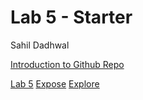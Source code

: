 # Lab 5 - Starter
Sahil Dadhwal

[Introduction to Github Repo](https://github.com/sahildadhwal/introduction-to-github)

[Lab 5](https://sahildadhwal.github.io/Lab5_Starter)
[Expose](https://sahildadhwal.github.io/Lab5_Starter/expose.html)
[Explore](https://sahildadhwal.github.io/Lab5_Starter/expose.html)
